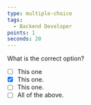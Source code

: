 ```yaml
---
type: multiple-choice
tags:
  - Backend Developer
points: 1
seconds: 20
---
```

What is the correct option?

- [ ] This one
- [x] This one.
- [ ] This one.
- [ ] All of the above.
